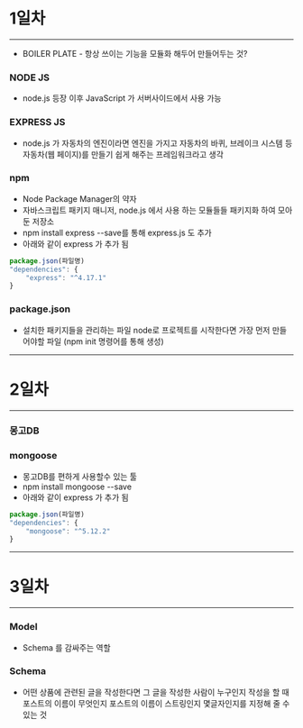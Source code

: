 # 1일차

---

* BOILER PLATE - 항상 쓰이는 기능을 모듈화 해두어 만들어두는 것?

### NODE JS

* node.js 등장 이후 JavaScript 가 서버사이드에서 사용 가능

### EXPRESS JS

* node.js 가 자동차의 엔진이라면 엔진을 가지고 자동차의 바퀴, 브레이크 시스템 등 자동차(웹 페이지)를 만들기 쉽게 해주는 프레임워크라고 생각

### npm

* Node Package Manager의 약자
* 자바스크립트 패키지 매니저, node.js 에서 사용 하는 모듈들들 패키지화 하여 모아둔 저장소
* npm install express --save를 통해 express.js 도 추가
* 아래와 같이 express 가 추가 됨
```javascript
package.json(파일명)
"dependencies": {
    "express": "^4.17.1"
}
```

### package.json

* 설치한 패키지들을 관리하는 파일 node로 프로젝트를 시작한다면 가장 먼저 만들어야할 파일 (npm init 명령어를 통해 생성)

--- 

# 2일차

---

### 몽고DB

### mongoose

* 몽고DB를 편하게 사용할수 있는 툴
* npm install mongoose --save
* 아래와 같이 express 가 추가 됨
```javascript
package.json(파일명)
"dependencies": {
    "mongoose": "^5.12.2"
}
```
--- 

# 3일차

---

### Model

* Schema 를 감싸주는 역할

### Schema

* 어떤 상품에 관련된 글을 작성한다면 그 글을 작성한 사람이 누구인지
작성을 할 때 포스트의 이름이 무엇인지 포스트의 이름이 스트링인지 몇글자인지를 지정해 줄 수 있는 것
